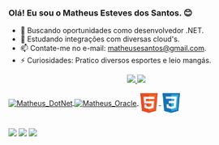 ### Olá! Eu sou o Matheus Esteves dos Santos. 😊

- 🔭 Buscando oportunidades como desenvolvedor .NET.
- 📖 Estudando integrações com diversas cloud's.
- 📫 Contate-me no e-mail: matheusesantos@gmail.com.
- ⚡ Curiosidades: Pratico diversos esportes e leio mangás.

<div align="center">
  <a href="https://github.com/MatheusEstevesss">
  <img height="160em" src="https://github-readme-stats.vercel.app/api?username=MatheusEstevesss&show_icons=true&theme=dark&total_count=true&include_all_commits=true&count_private=true"/>
  <img height="160em" src="https://github-readme-stats.vercel.app/api/top-langs/?username=MatheusEstevesss&layout=compact&langs_count=6&theme=dark"/> 
</div>

<div style="display: inline_block"><br>
  <img align="center" alt="Matheus_DotNet" height="40" width="40" src="https://cdn.jsdelivr.net/gh/devicons/devicon/icons/dotnetcore/dotnetcore-original.svg" />
  <img align="center" alt="Matheus_Oracle" height="40" width="50" src="https://cdn.jsdelivr.net/gh/devicons/devicon/icons/oracle/oracle-original.svg" />
  <img align="center" alt="Matheus_HTML" height="40" width="40" src="https://raw.githubusercontent.com/devicons/devicon/master/icons/html5/html5-original.svg">
  <img align="center" alt="Matheus_CSS" height="40" width="40" src="https://raw.githubusercontent.com/devicons/devicon/master/icons/css3/css3-original.svg">
</div>

##

<div>
<a href="https://www.instagram.com/matheusestevesss/" target="_blank"><img src="https://img.shields.io/badge/-Instagram-%23E4405F?style=for-the-badge&logo=instagram&logoColor=white" target="_blank"></a>
<a href = "mailto:matheusesantos@gmail.com"><img src="https://img.shields.io/badge/Gmail-D14836?style=for-the-badge&logo=gmail&logoColor=white"></a>
 <a href="https://www.linkedin.com/in/matheus-esteves-dos-santos-9a6754190/" target="_blank"><img src="https://img.shields.io/badge/-LinkedIn-%230077B5?style=for-the-badge&logo=linkedin&logoColor=white" target="_blank"></a>
